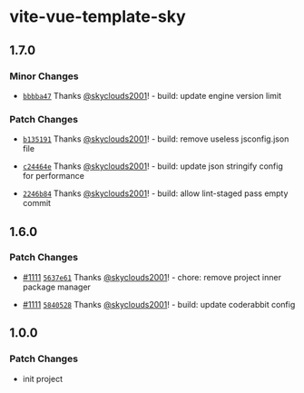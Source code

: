 # vite-vue-template-sky

## 1.7.0

### Minor Changes

- [`bbbba47`](https://github.com/skyclouds2001/vite-vue-template-sky/commit/bbbba47dae892b1431b91655bf6da5ee80d6e8eb) Thanks [@skyclouds2001](https://github.com/skyclouds2001)! - build: update engine version limit

### Patch Changes

- [`b135191`](https://github.com/skyclouds2001/vite-vue-template-sky/commit/b135191e6f711f0cb9eb01bb6dfa48de4e15cc3e) Thanks [@skyclouds2001](https://github.com/skyclouds2001)! - build: remove useless jsconfig.json file

- [`c24464e`](https://github.com/skyclouds2001/vite-vue-template-sky/commit/c24464e1abd42561e6b72e348c8e4c33950fa9de) Thanks [@skyclouds2001](https://github.com/skyclouds2001)! - build: update json stringify config for performance

- [`2246b84`](https://github.com/skyclouds2001/vite-vue-template-sky/commit/2246b846e4c7c33facb708076b7f52bcf1c361dd) Thanks [@skyclouds2001](https://github.com/skyclouds2001)! - build: allow lint-staged pass empty commit

## 1.6.0

### Patch Changes

- [#1111](https://github.com/skyclouds2001/vite-vue-template-sky/pull/1111) [`5637e61`](https://github.com/skyclouds2001/vite-vue-template-sky/commit/5637e61d760f9d938a088b19e5a1a8ad68910683) Thanks [@skyclouds2001](https://github.com/skyclouds2001)! - chore: remove project inner package manager

- [#1111](https://github.com/skyclouds2001/vite-vue-template-sky/pull/1111) [`5840528`](https://github.com/skyclouds2001/vite-vue-template-sky/commit/58405284140a6eae577122927c9cea14b8314352) Thanks [@skyclouds2001](https://github.com/skyclouds2001)! - build: update coderabbit config

## 1.0.0

### Patch Changes

- init project

